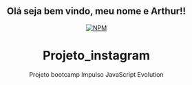 <div align="center"> 
 
## Olá seja bem vindo, meu nome e Arthur!!

[![NPM](https://img.shields.io/npm/l/react)](https://github.com/Thur17/Projeto_instagram/blob/master/licence)

# Projeto_instagram
Projeto bootcamp Impulso JavaScript Evolution

